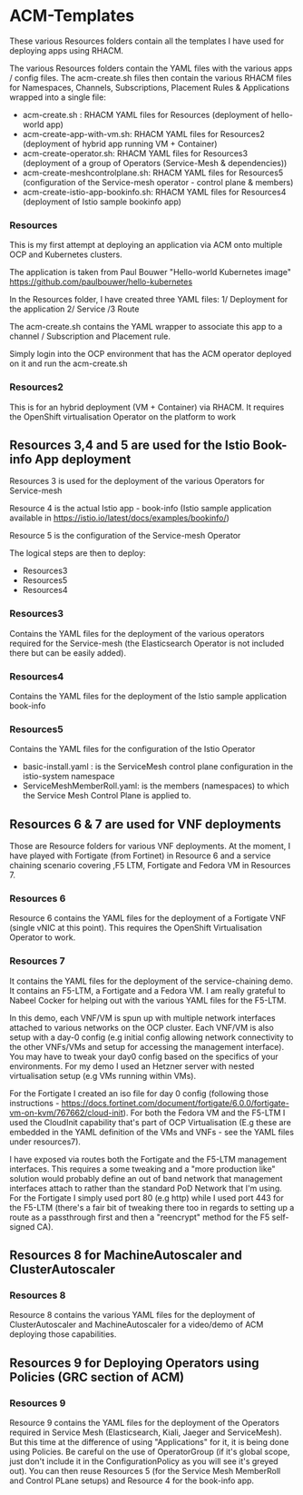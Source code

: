 # ACM-Templates
These various Resources folders contain all the templates I have used for deploying apps using RHACM.

The various Resources folders contain the YAML files with the various apps / config files.
The acm-create.sh files then contain the various RHACM files for Namespaces, Channels, Subscriptions, Placement Rules & Applications wrapped into a single file:
- acm-create.sh : RHACM YAML files for Resources (deployment of hello-world app)
- acm-create-app-with-vm.sh: RHACM YAML files for Resources2 (deployment of hybrid app running VM + Container)
- acm-create-operator.sh: RHACM YAML files for Resources3 (deployment of a group of Operators (Service-Mesh & dependencies))
- acm-create-meshcontrolplane.sh: RHACM YAML files for Resources5 (configuration of the Service-mesh operator - control plane & members)
- acm-create-istio-app-bookinfo.sh: RHACM YAML files for Resources4 (deployment of Istio sample bookinfo app)

### Resources

This is my first attempt at deploying an application via ACM onto multiple OCP and Kubernetes clusters.

The application is taken from Paul Bouwer "Hello-world Kubernetes image" https://github.com/paulbouwer/hello-kubernetes 

In the Resources folder, I have created three YAML files: 1/ Deployment for the application 2/ Service /3 Route

The acm-create.sh contains the YAML wrapper to associate this app to a channel / Subscription and Placement rule.

Simply login into the OCP environment that has the ACM operator deployed on it and run the acm-create.sh


### Resources2

This is for an hybrid deployment (VM + Container) via RHACM. It requires the OpenShift virtualisation Operator on the platform to work

## Resources 3,4 and 5 are used for the Istio Book-info App deployment 

Resources 3 is used for the deployment of the various Operators for Service-mesh

Resource 4 is the actual Istio app - book-info (Istio sample application available in https://istio.io/latest/docs/examples/bookinfo/)

Resource 5 is the configuration of the Service-mesh Operator 

The logical steps are then to deploy:
- Resources3
- Resources5
- Resources4

### Resources3

Contains the YAML files for the deployment of the various operators required for the Service-mesh (the Elasticsearch Operator is not included there but can be easily added).

### Resources4

Contains the YAML files for the deployment of the Istio sample application book-info

### Resources5

Contains the YAML files for the configuration of the Istio Operator
- basic-install.yaml : is the ServiceMesh control plane configuration in the istio-system namespace
- ServiceMeshMemberRoll.yaml: is the members (namespaces) to which the Service Mesh Control Plane is applied to.

## Resources 6 & 7 are used for VNF deployments

Those are Resource folders for various VNF deployments. At the moment, I have played with Fortigate (from Fortinet) in Resource 6 and a service chaining scenario covering ,F5 LTM, Fortigate and Fedora VM in Resources 7.

### Resources 6

Resource 6 contains the YAML files for the deployment of a Fortigate VNF (single vNIC at this point). This requires the OpenShift Virtualisation Operator to work.

### Resources 7

It contains the YAML files for the deployment of the service-chaining demo. It contains an F5-LTM, a Fortigate and a Fedora VM. 
I am really grateful to Nabeel Cocker for helping out with the various YAML files for the F5-LTM.

In this demo, each VNF/VM is spun up with multiple network interfaces attached to various networks on the OCP cluster.
Each VNF/VM is also setup with a day-0 config (e.g initial config allowing network connectivity to the other VNFs/VMs and setup for accessing the management interface).
You may have to tweak your day0 config based on the specifics of your environments. 
For my demo I used an Hetzner server with nested virtualisation setup (e.g VMs running within VMs).

For the Fortigate I created an iso file for day 0 config (following those instructions - https://docs.fortinet.com/document/fortigate/6.0.0/fortigate-vm-on-kvm/767662/cloud-init). 
For both the Fedora VM and the F5-LTM I used the CloudInit capability that's part of OCP Virtualisation (E.g these are embedded in the YAML definition of the VMs and VNFs - see the YAML files under resources7).

I have exposed via routes both the Fortigate and the F5-LTM management interfaces.
This requires a some tweaking and a "more production like" solution would probably define an out of band network that management interfaces attach to rather than the standard PoD Network that I'm using. 
For the Fortigate I simply used port 80 (e.g http) while I used port 443 for the F5-LTM (there's a fair bit of tweaking there too in regards to setting up a route as a passthrough first and then a "reencrypt" method for the F5 self-signed CA). 

## Resources 8 for MachineAutoscaler and ClusterAutoscaler 
### Resources 8 

Resource 8 contains the various YAML files for the deployment of ClusterAutoscaler and MachineAutoscaler for a video/demo of ACM deploying those capabilities.

## Resources 9 for Deploying Operators using Policies (GRC section of ACM) 
### Resources 9

Resource 9 contains the YAML files for the deployment of the Operators required in Service Mesh (Elasticsearch, Kiali, Jaeger and ServiceMesh). But this time at the difference of using "Applications" for it, it is being done using Policies. Be careful on the use of OperatorGroup (if it's global scope, just don't include it in the ConfigurationPolicy as you will see it's greyed out). You can then reuse Resources 5 (for the Service Mesh MemberRoll and Control PLane setups) and Resource 4 for the book-info app.


